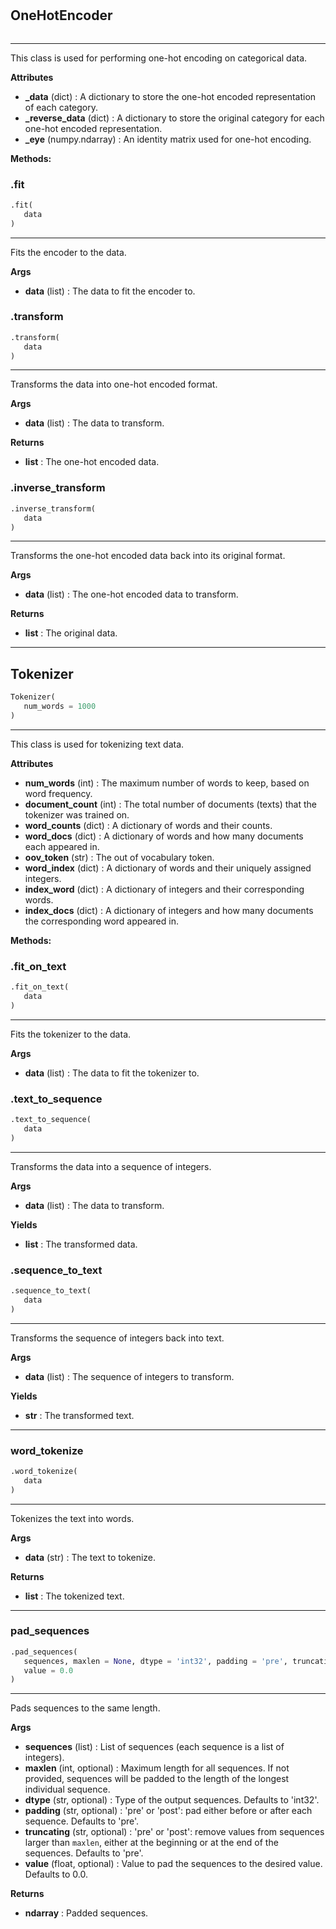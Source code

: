 #


## OneHotEncoder
```python 

```


---
This class is used for performing one-hot encoding on categorical data.


**Attributes**

* **_data** (dict) : A dictionary to store the one-hot encoded representation of each category.
* **_reverse_data** (dict) : A dictionary to store the original category for each one-hot encoded representation.
* **_eye** (numpy.ndarray) : An identity matrix used for one-hot encoding.



**Methods:**


### .fit
```python
.fit(
   data
)
```

---
Fits the encoder to the data.


**Args**

* **data** (list) : The data to fit the encoder to.


### .transform
```python
.transform(
   data
)
```

---
Transforms the data into one-hot encoded format.


**Args**

* **data** (list) : The data to transform.


**Returns**

* **list**  : The one-hot encoded data.


### .inverse_transform
```python
.inverse_transform(
   data
)
```

---
Transforms the one-hot encoded data back into its original format.


**Args**

* **data** (list) : The one-hot encoded data to transform.


**Returns**

* **list**  : The original data.


----


## Tokenizer
```python 
Tokenizer(
   num_words = 1000
)
```


---
This class is used for tokenizing text data.


**Attributes**

* **num_words** (int) : The maximum number of words to keep, based on word frequency.
* **document_count** (int) : The total number of documents (texts) that the tokenizer was trained on.
* **word_counts** (dict) : A dictionary of words and their counts.
* **word_docs** (dict) : A dictionary of words and how many documents each appeared in.
* **oov_token** (str) : The out of vocabulary token.
* **word_index** (dict) : A dictionary of words and their uniquely assigned integers.
* **index_word** (dict) : A dictionary of integers and their corresponding words.
* **index_docs** (dict) : A dictionary of integers and how many documents the corresponding word appeared in.



**Methods:**


### .fit_on_text
```python
.fit_on_text(
   data
)
```

---
Fits the tokenizer to the data.


**Args**

* **data** (list) : The data to fit the tokenizer to.


### .text_to_sequence
```python
.text_to_sequence(
   data
)
```

---
Transforms the data into a sequence of integers.


**Args**

* **data** (list) : The data to transform.


**Yields**

* **list**  : The transformed data.


### .sequence_to_text
```python
.sequence_to_text(
   data
)
```

---
Transforms the sequence of integers back into text.


**Args**

* **data** (list) : The sequence of integers to transform.


**Yields**

* **str**  : The transformed text.


----


### word_tokenize
```python
.word_tokenize(
   data
)
```

---
Tokenizes the text into words.


**Args**

* **data** (str) : The text to tokenize.


**Returns**

* **list**  : The tokenized text.


----


### pad_sequences
```python
.pad_sequences(
   sequences, maxlen = None, dtype = 'int32', padding = 'pre', truncating = 'pre',
   value = 0.0
)
```

---
Pads sequences to the same length.


**Args**

* **sequences** (list) : List of sequences (each sequence is a list of integers).
* **maxlen** (int, optional) : Maximum length for all sequences. If not provided, sequences will be padded to the length of the longest individual sequence.
* **dtype** (str, optional) : Type of the output sequences. Defaults to 'int32'.
* **padding** (str, optional) : 'pre' or 'post': pad either before or after each sequence. Defaults to 'pre'.
* **truncating** (str, optional) : 'pre' or 'post': remove values from sequences larger than `maxlen`, either at the beginning or at the end of the sequences. Defaults to 'pre'.
* **value** (float, optional) : Value to pad the sequences to the desired value. Defaults to 0.0.


**Returns**

* **ndarray**  : Padded sequences.

